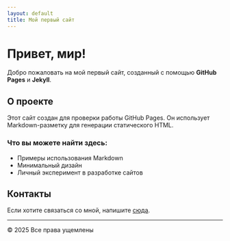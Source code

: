 ```yaml
---
layout: default
title: Мой первый сайт
---
```


# Привет, мир!

Добро пожаловать на мой первый сайт, созданный с помощью **GitHub Pages** и **Jekyll**.

## О проекте

Этот сайт создан для проверки работы GitHub Pages. Он использует Markdown-разметку для генерации статического HTML.

### Что вы можете найти здесь:
- Примеры использования Markdown
- Минимальный дизайн
- Личный эксперимент в разработке сайтов

## Контакты

Если хотите связаться со мной, напишите [сюда](mailto:example@example.com).

---
© 2025 Все права ущемлены